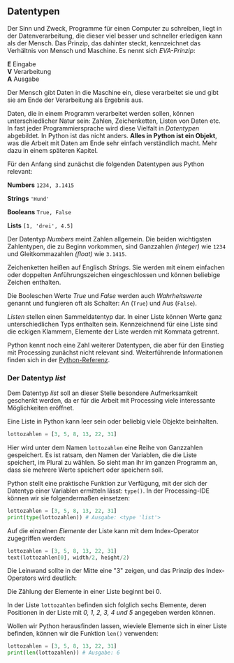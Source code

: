 ## Datentypen

Der Sinn und Zweck, Programme für einen Computer zu schreiben, liegt in der Datenverarbeitung, die dieser viel besser und schneller erledigen kann als der Mensch. Das Prinzip, das dahinter steckt, kennzeichnet das Verhältnis von Mensch und Maschine. Es nennt sich *EVA-Prinzip*:

**E** Eingabe  
**V** Verarbeitung  
**A** Ausgabe

Der Mensch gibt Daten in die Maschine ein, diese verarbeitet sie und gibt sie am Ende der Verarbeitung als Ergebnis aus.

Daten, die in einem Programm verarbeitet werden sollen, können unterschiedlicher Natur sein: Zahlen, Zeichenketten, Listen von Daten etc. In fast jeder Programmiersprache wird diese Vielfalt in *Datentypen* abgebildet. In Python ist das nicht anders. **Alles in Python ist ein Objekt**, was die Arbeit mit Daten am Ende sehr einfach verständlich macht. Mehr dazu in einem späteren Kapitel.

Für den Anfang sind zunächst die folgenden Datentypen aus Python relevant:

**Numbers** `1234, 3.1415`

**Strings** `'Hund'`

**Booleans** `True, False`

**Lists** `[1, 'drei', 4.5]`

Der Datentyp *Numbers* meint Zahlen allgemein. Die beiden wichtigsten Zahlentypen, die zu Beginn vorkommen, sind Ganzzahlen *(integer)* wie `1234` und Gleitkommazahlen *(float)* wie `3.1415`.

Zeichenketten heißen auf Englisch *Strings*. Sie werden mit einem einfachen oder doppelten Anführungszeichen eingeschlossen und können beliebige Zeichen enthalten.

Die Booleschen Werte *True* und *False* werden auch *Wahrheitswerte* genannt und fungieren oft als Schalter: An (`True`) und Aus (`False`).

*Listen* stellen einen Sammeldatentyp dar. In einer Liste können Werte ganz unterschiedlichen Typs enthalten sein. Kennzeichnend für eine Liste sind die eckigen Klammern, Elemente der Liste werden mit Kommata getrennt.

Python kennt noch eine Zahl weiterer Datentypen, die aber für den Einstieg mit Processing zunächst nicht relevant sind. Weiterführende Informationen finden sich in der [Python-Referenz](https://docs.python.org/2.7/library/stdtypes.html).

### Der Datentyp *list*

Dem Datentyp *list* soll an dieser Stelle besondere Aufmerksamkeit geschenkt werden, da er für die Arbeit mit Processing viele interessante Möglichkeiten eröffnet.

Eine Liste in Python kann leer sein oder beliebig viele Objekte beinhalten.

```python
lottozahlen = [3, 5, 8, 13, 22, 31]
```

Hier wird unter dem Namen `lottozahlen` eine Reihe von Ganzzahlen gespeichert. Es ist ratsam, den Namen der Variablen, die die Liste speichert, im Plural zu wählen. So sieht man ihr im ganzen Programm an, dass sie mehrere Werte speichert oder speichern soll.

Python stellt eine praktische Funktion zur Verfügung, mit der sich der Datentyp einer Variablen ermitteln lässt: `type()`. In der Processing-IDE können wir sie folgendermaßen einsetzen:

```python
lottozahlen = [3, 5, 8, 13, 22, 31]
print(type(lottozahlen)) # Ausgabe: <type 'list'>
```

Auf die einzelnen *Elemente* der Liste kann mit dem Index-Operator zugegriffen werden:

```python
lottozahlen = [3, 5, 8, 13, 22, 31]
text(lottozahlen[0], width/2, height/2)
```

Die Leinwand sollte in der Mitte eine "3" zeigen, und das Prinzip des Index-Operators wird deutlich:

<div class="box">
Die Zählung der Elemente in einer Liste beginnt bei 0.
</div>

In der Liste `lottozahlen` befinden sich folglich sechs Elemente, deren Positionen in der Liste mit *0, 1, 2, 3, 4 und 5* angegeben werden können.

Wollen wir Python herausfinden lassen, wieviele Elemente sich in einer Liste befinden, können wir die Funktion `len()` verwenden:

```python
lottozahlen = [3, 5, 8, 13, 22, 31]
print(len(lottozahlen)) # Ausgabe: 6
```
